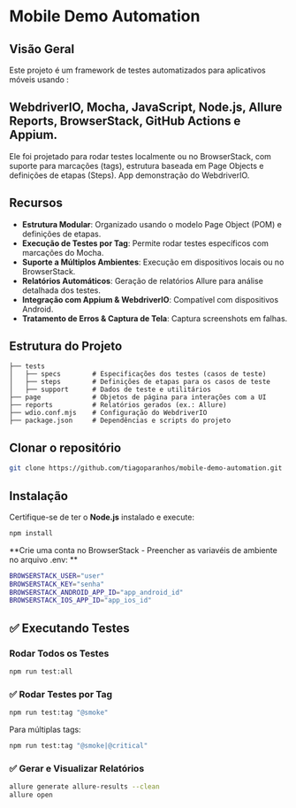 # Mobile Demo Automation

## Visão Geral
Este projeto é um framework de testes automatizados para aplicativos móveis usando :
## WebdriverIO, Mocha, JavaScript, Node.js, Allure Reports, BrowserStack, GitHub Actions  e Appium. ## 
Ele foi projetado para rodar testes localmente ou no BrowserStack, com suporte para marcações (tags), estrutura baseada em Page Objects e definições de etapas (Steps).
App demonstração do WebdriverIO.

## Recursos
- **Estrutura Modular**: Organizado usando o modelo Page Object (POM) e definições de etapas.
- **Execução de Testes por Tag**: Permite rodar testes específicos com marcações do Mocha.
- **Suporte a Múltiplos Ambientes**: Execução em dispositivos locais ou no BrowserStack.
- **Relatórios Automáticos**: Geração de relatórios Allure para análise detalhada dos testes.
- **Integração com Appium & WebdriverIO**: Compatível com dispositivos Android.
- **Tratamento de Erros & Captura de Tela**: Captura screenshots em falhas.

## Estrutura do Projeto
```
├── tests
│   ├── specs        # Especificações dos testes (casos de teste)
│   ├── steps        # Definições de etapas para os casos de teste
│   ├── support      # Dados de teste e utilitários
├── page             # Objetos de página para interações com a UI
├── reports          # Relatórios gerados (ex.: Allure)
├── wdio.conf.mjs    # Configuração do WebdriverIO
├── package.json     # Dependências e scripts do projeto
```

## Clonar o repositório
```sh
git clone https://github.com/tiagoparanhos/mobile-demo-automation.git
```

## Instalação
Certifique-se de ter o **Node.js** instalado e execute:
```sh
npm install
```

**Crie uma conta no BrowserStack - Preencher as variavéis de ambiente no arquivo .env: ** 

```sh
BROWSERSTACK_USER="user"
BROWSERSTACK_KEY="senha"  
BROWSERSTACK_ANDROID_APP_ID="app_android_id"
BROWSERSTACK_IOS_APP_ID="app_ios_id"
```

## ✅ Executando Testes
### Rodar Todos os Testes
```sh
npm run test:all
```

### ✅ Rodar Testes por Tag
```sh
npm run test:tag "@smoke"
```
Para múltiplas tags:
```sh
npm run test:tag "@smoke|@critical"
```

### ✅ Gerar e Visualizar Relatórios
```sh
allure generate allure-results --clean
allure open
```
